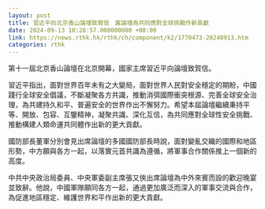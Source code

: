 ```yaml
---
layout: post
title: 習近平向北京香山論壇致賀信　冀論壇為共同應對全球挑戰作新貢獻
date: 2024-09-13 10:28:57.000000000 +08:00
link: https://news.rthk.hk/rthk/ch/component/k2/1770473-20240913.htm
categories: rthk
---
```


第十一屆北京香山論壇在北京開幕，國家主席習近平向論壇致賀信。

習近平指出，面對世界百年未有之大變局，面對世界人民對安全穩定的期盼，中國踐行全球安全倡議，不斷凝聚各方共識，推動消弭國際衝突根源、完善全球安全治理，為共建持久和平、普遍安全的世界作出不懈努力。希望本屆論壇繼續秉持平等、開放、包容、互鑒精神，凝聚共識、深化互信，為共同應對全球性安全挑戰、推動構建人類命運共同體作出新的更大貢獻。

國防部長董軍分別會見出席論壇的多國國防部長時說，面對變亂交織的國際和地區形勢，中方願與各方一起，以落實元首共識為遵循，將軍事合作關係推上一個新的高度。

中共中央政治局委員、中央軍委副主席張又俠出席論壇為中外來賓而設的歡迎晚宴並致辭。他說，中國軍隊願同各方一起，通過更加廣泛而深入的軍事交流與合作，為促進地區穩定、維護世界和平作出新的更大貢獻。
